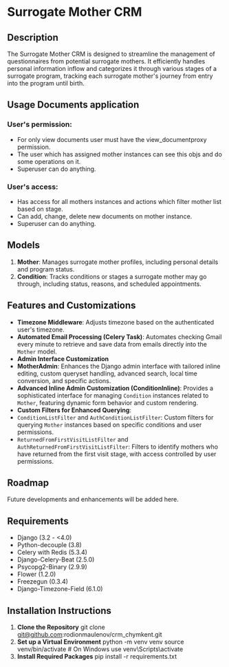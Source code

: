 # Surrogate Mother CRM

## Description 
The Surrogate Mother CRM is designed to streamline the management of questionnaires from potential surrogate mothers. It efficiently handles personal information inflow and categorizes it through various stages of a surrogate program, tracking each surrogate mother's journey from entry into the program until birth.

## Usage Documents application
### User's permission:
- For only view documents user must have the view_documentproxy permission.
- The user which has assigned mother instances can see this objs and do some operations on it.
- Superuser can do anything.

### User's access:
- Has access for all mothers instances and actions which filter mother list based on stage.
- Can add, change, delete new documents on mother instance.
- Superuser can do anything.




## Models
1. **Mother**: Manages surrogate mother profiles, including personal details and program status.
2. **Condition**: Tracks conditions or stages a surrogate mother may go through, including status, reasons, and scheduled appointments.

## Features and Customizations
- **Timezone Middleware**: Adjusts timezone based on the authenticated user's timezone.
- **Automated Email Processing (Celery Task)**: Automates checking Gmail every minute to retrieve and save data from emails directly into the `Mother` model.
- **Admin Interface Customization**
- **MotherAdmin**: Enhances the Django admin interface with tailored inline editing, custom queryset handling, advanced search, local time conversion, and specific actions.
- **Advanced Inline Admin Customization (ConditionInline)**: Provides a sophisticated interface for managing `Condition` instances related to `Mother`, featuring dynamic form behavior and custom rendering.
- **Custom Filters for Enhanced Querying**: 
 - `ConditionListFilter` and `AuthConditionListFilter`: Custom filters for querying `Mother` instances based on specific conditions and user permissions.
 - `ReturnedFromFirstVisitListFilter` and `AuthReturnedFromFirstVisitListFilter`: Filters to identify mothers who have returned from the first visit stage, with access controlled by user permissions.


## Roadmap
Future developments and enhancements will be added here.



## Requirements
- Django (3.2 - <4.0)
- Python-decouple (3.8)
- Celery with Redis (5.3.4)
- Django-Celery-Beat (2.5.0)
- Psycopg2-Binary (2.9.9)
- Flower (1.2.0)
- Freezegun (0.3.4)
- Django-Timezone-Field (6.1.0)

## Installation Instructions
1. **Clone the Repository**
git clone git@github.com:rodionmaulenov/crm_chymkent.git
2. **Set up a Virtual Environment**
python -m venv venv
source venv/bin/activate # On Windows use venv\Scripts\activate
3. **Install Required Packages**
pip install -r requirements.txt

